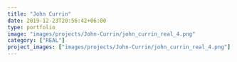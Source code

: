 ```yaml
---
title: "John Currin"
date: 2019-12-23T20:56:42+06:00
type: portfolio
image: "images/projects/John-Currin/john_currin_real_4.png"
category: ["REAL"]
project_images: ["images/projects/John-Currin/john_currin_real_4.png"]
---
```

